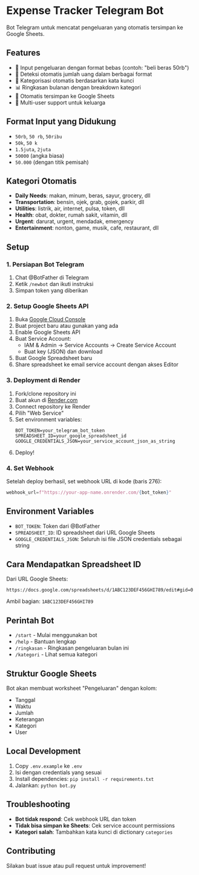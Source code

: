 # Expense Tracker Telegram Bot

Bot Telegram untuk mencatat pengeluaran yang otomatis tersimpan ke Google Sheets.

## Features

- 📝 Input pengeluaran dengan format bebas (contoh: "beli beras 50rb")
- 🤖 Deteksi otomatis jumlah uang dalam berbagai format
- 📂 Kategorisasi otomatis berdasarkan kata kunci
- 📊 Ringkasan bulanan dengan breakdown kategori
- 💾 Otomatis tersimpan ke Google Sheets
- 🔐 Multi-user support untuk keluarga

## Format Input yang Didukung

- `50rb`, `50 rb`, `50ribu`
- `50k`, `50 k` 
- `1.5juta`, `2juta`
- `50000` (angka biasa)
- `50.000` (dengan titik pemisah)

## Kategori Otomatis

- **Daily Needs**: makan, minum, beras, sayur, grocery, dll
- **Transportation**: bensin, ojek, grab, gojek, parkir, dll  
- **Utilities**: listrik, air, internet, pulsa, token, dll
- **Health**: obat, dokter, rumah sakit, vitamin, dll
- **Urgent**: darurat, urgent, mendadak, emergency
- **Entertainment**: nonton, game, musik, cafe, restaurant, dll

## Setup

### 1. Persiapan Bot Telegram
1. Chat @BotFather di Telegram
2. Ketik `/newbot` dan ikuti instruksi
3. Simpan token yang diberikan

### 2. Setup Google Sheets API
1. Buka [Google Cloud Console](https://console.cloud.google.com)
2. Buat project baru atau gunakan yang ada
3. Enable Google Sheets API
4. Buat Service Account:
   - IAM & Admin → Service Accounts → Create Service Account
   - Buat key (JSON) dan download
5. Buat Google Spreadsheet baru
6. Share spreadsheet ke email service account dengan akses Editor

### 3. Deployment di Render

1. Fork/clone repository ini
2. Buat akun di [Render.com](https://render.com)
3. Connect repository ke Render
4. Pilih "Web Service"
5. Set environment variables:
   ```
   BOT_TOKEN=your_telegram_bot_token
   SPREADSHEET_ID=your_google_spreadsheet_id
   GOOGLE_CREDENTIALS_JSON=your_service_account_json_as_string
   ```
6. Deploy!

### 4. Set Webhook
Setelah deploy berhasil, set webhook URL di kode (baris 276):
```python
webhook_url=f"https://your-app-name.onrender.com/{bot_token}"
```

## Environment Variables

- `BOT_TOKEN`: Token dari @BotFather
- `SPREADSHEET_ID`: ID spreadsheet dari URL Google Sheets
- `GOOGLE_CREDENTIALS_JSON`: Seluruh isi file JSON credentials sebagai string

## Cara Mendapatkan Spreadsheet ID

Dari URL Google Sheets:
```
https://docs.google.com/spreadsheets/d/1ABC123DEF456GHI789/edit#gid=0
```
Ambil bagian: `1ABC123DEF456GHI789`

## Perintah Bot

- `/start` - Mulai menggunakan bot
- `/help` - Bantuan lengkap
- `/ringkasan` - Ringkasan pengeluaran bulan ini
- `/kategori` - Lihat semua kategori

## Struktur Google Sheets

Bot akan membuat worksheet "Pengeluaran" dengan kolom:
- Tanggal
- Waktu  
- Jumlah
- Keterangan
- Kategori
- User

## Local Development

1. Copy `.env.example` ke `.env`
2. Isi dengan credentials yang sesuai
3. Install dependencies: `pip install -r requirements.txt`
4. Jalankan: `python bot.py`

## Troubleshooting

- **Bot tidak respond**: Cek webhook URL dan token
- **Tidak bisa simpan ke Sheets**: Cek service account permissions
- **Kategori salah**: Tambahkan kata kunci di dictionary `categories`

## Contributing

Silakan buat issue atau pull request untuk improvement!
